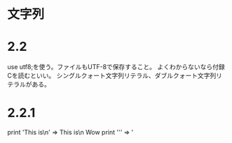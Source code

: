 # 文字列
# 2.2
use utf8;を使う。ファイルもUTF-8で保存すること。
よくわからないなら付録Cを読むといい。
シングルクォート文字列リテラル、ダブルクォート文字列リテラルがある。
# 2.2.1
print 'This is\n' => This is\n
Wow
print '\'' => '


